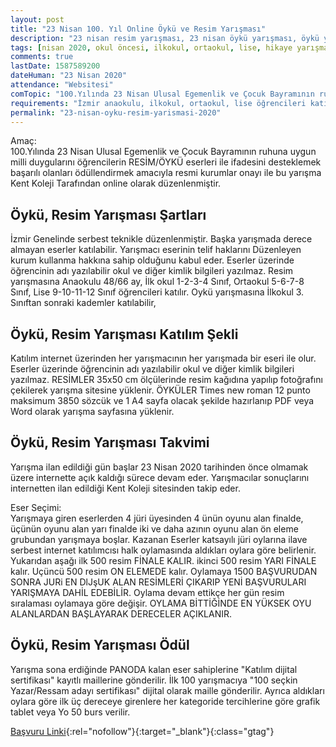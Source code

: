 ```yaml
---
layout: post
title: "23 Nisan 100. Yıl Online Öykü ve Resim Yarışması"
description: "23 nisan resim yarışması, 23 nisan öykü yarışması, öykü yaz, kent koleji"
tags: [nisan 2020, okul öncesi, ilkokul, ortaokul, lise, hikaye yarışması, resim yarışması]
comments: true
lastDate: 1587589200    
dateHuman: "23 Nisan 2020" 
attendance: "Websitesi"
comTopic: "100.Yılında 23 Nisan Ulusal Egemenlik ve Çocuk Bayramının ruhu"
requirements: "İzmir anaokulu, ilkokul, ortaokul, lise öğrencileri katılabilir"
permalink: "23-nisan-oyku-resim-yarismasi-2020"
---
```


Amaç:  
100.Yılında 23 Nisan Ulusal Egemenlik ve Çocuk Bayramının ruhuna uygun milli duygularını öğrencilerin RESİM/ÖYKÜ eserleri ile ifadesini desteklemek başarılı olanları ödüllendirmek amacıyla resmi kurumlar onayı ile bu yarışma Kent Koleji Tarafından online olarak düzenlenmiştir.

## Öykü, Resim Yarışması Şartları
İzmir Genelinde serbest teknikle düzenlenmiştir. Başka yarışmada derece almayan eserler katılabilir. Yarışmacı eserinin telif haklarını Düzenleyen kurum kullanma hakkına sahip olduğunu kabul eder. Eserler üzerinde öğrencinin adı yazılabilir okul ve diğer kimlik bilgileri yazılmaz. Resim yarışmasına Anaokulu 48/66 ay, İlk okul 1-2-3-4 Sınıf, Ortaokul 5-6-7-8 Sınıf, Lise 9-10-11-12 Sınıf öğrencileri katılır. Oykü yarışmasına İlkokul 3. Sınıftan sonraki kademler katılabilir,

## Öykü, Resim Yarışması Katılım Şekli
Katılım internet üzerinden her yarışmacının her yarışmada bir eseri ile olur. Eserler üzerinde öğrencinin adı yazılabilir okul ve diğer kimlik bilgileri yazılmaz. RESİMLER 35x50 cm ölçülerinde resim kağıdına yapılıp fotoğrafını çekilerek yarışma sitesine yüklenir. ÖYKÜLER Times new roman 12 punto maksimum
3850 sözcük ve 1 A4 sayfa olacak şekilde hazırlanıp PDF veya Word olarak yarışma sayfasına yüklenir.

## Öykü, Resim Yarışması Takvimi
Yarışma ilan edildiği gün başlar 23 Nisan 2020 tarihinden önce olmamak üzere internette açık kaldığı sürece devam eder. Yarışmacılar sonuçlarını internetten ilan edildiği Kent Koleji sitesinden takip eder.

Eser Seçimi:  
Yarışmaya giren eserlerden 4 jüri üyesinden 4 ünün oyunu alan finalde, üçünün oyunu alan yarı finalde iki ve daha azının oyunu alan ön eleme grubundan yarışmaya boşlar. Kazanan Eserler katsayılı jüri oylarına ilave serbest internet katılımcısı halk oylamasında aldıkları oylara göre belirlenir. Yukarıdan
aşağı ilk 500 resim FİNALE KALIR. ikinci 500 resim YARI FİNALE kalır. Uçüncü 500 resim ON ELEMEDE kalır. Oylamaya 1500 BAŞVURUDAN SONRA JURi EN DlJşUK ALAN RESİMLERİ ÇIKARIP YENİ BAŞVURULARI YARIŞMAYA DAHİL EDEBİLİR. Oylama devam ettikçe her gün resim sıralaması oylamaya göre değişir.
OYLAMA BİTTİĞİNDE EN YÜKSEK OYU ALANLARDAN BAŞLAYARAK DERECELER AÇIKLANIR.

## Öykü, Resim Yarışması Ödül
Yarışma sona erdiğinde PANODA kalan eser sahiplerine "Katılım dijital sertifikası" kayıtlı maillerine gönderilir. İlk 100 yarışmacıya "100 seçkin Yazar/Ressam adayı sertifikası" dijital olarak maille gönderilir. Ayrıca aldıkları oylara göre ilk üç dereceye girenlere her kategoride tercihlerine göre grafik tablet veya Yo 50 burs verilir.

[Başvuru Linki](https://www.kentkoleji.com.tr/yarisma/?ref=edebiyatyarismalari.com){:rel="nofollow"}{:target="_blank"}{:class="gtag"}